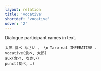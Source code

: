 ```yaml
---
layout: relation
title: 'vocative'
shortdef: 'vocative'
udver: '2'
---
```


Dialogue participant names in text.

~~~ sdparse
太郎 食べ なさい 。 \n Taro eat IMPERATIVE .
vocative(食べ, 太郎)
aux(食べ, なさい)
punct(食べ, 。)
~~~
<!-- Interlanguage links updated Ne 5. května 2024, 18:21:48 CEST -->
